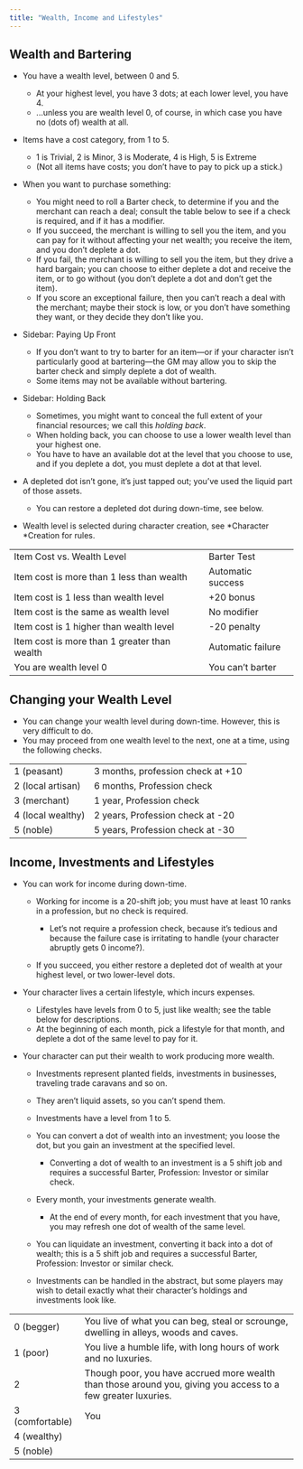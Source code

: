 ```yaml
---
title: "Wealth, Income and Lifestyles"
---
```


## Wealth and Bartering

  - You have a wealth level, between 0 and 5.
    
      - At your highest level, you have 3 dots; at each lower level, you
        have 4.
      - ...unless you are wealth level 0, of course, in which case you
        have no (dots of) wealth at all.

  - Items have a cost category, from 1 to 5.
    
      - 1 is Trivial, 2 is Minor, 3 is Moderate, 4 is High, 5 is Extreme
      - (Not all items have costs; you don’t have to pay to pick up a
        stick.)

  - When you want to purchase something:
    
      - You might need to roll a Barter check, to determine if you and
        the merchant can reach a deal; consult the table below to see if
        a check is required, and if it has a modifier.
      - If you succeed, the merchant is willing to sell you the item,
        and you can pay for it without affecting your net wealth; you
        receive the item, and you don’t deplete a dot.
      - If you fail, the merchant is willing to sell you the item, but
        they drive a hard bargain; you can choose to either deplete a
        dot and receive the item, or to go without (you don’t deplete a
        dot and don’t get the item).
      - If you score an exceptional failure, then you can’t reach a deal
        with the merchant; maybe their stock is low, or you don’t have
        something they want, or they decide they don’t like you.

  - Sidebar: Paying Up Front
    
      - If you don’t want to try to barter for an item—or if your
        character isn’t particularly good at bartering—the GM may allow
        you to skip the barter check and simply deplete a dot of wealth.
      - Some items may not be available without bartering.

  - Sidebar: Holding Back
    
      - Sometimes, you might want to conceal the full extent of your
        financial resources; we call this *holding back*.
      - When holding back, you can choose to use a lower wealth level
        than your highest one.
      - You have to have an available dot at the level that you choose
        to use, and if you deplete a dot, you must deplete a dot at that
        level.

  - A depleted dot isn’t gone, it’s just tapped out; you’ve used the
    liquid part of those assets.
    
      - You can restore a depleted dot during down-time, see below.

  - Wealth level is selected during character creation, see *Character
    *Creation for rules.

|                                              |                   |
| -------------------------------------------- | ----------------- |
| Item Cost vs. Wealth Level                   | Barter Test       |
| Item cost is more than 1 less than wealth    | Automatic success |
| Item cost is 1 less than wealth level        | \+20 bonus        |
| Item cost is the same as wealth level        | No modifier       |
| Item cost is 1 higher than wealth level      | \-20 penalty      |
| Item cost is more than 1 greater than wealth | Automatic failure |
| You are wealth level 0                       | You can’t barter  |

## Changing your Wealth Level

  - You can change your wealth level during down-time. However, this is
    very difficult to do.
  - You may proceed from one wealth level to the next, one at a time,
    using the following checks.

|                   |                                   |
| ----------------- | --------------------------------- |
| 1 (peasant)       | 3 months, profession check at +10 |
| 2 (local artisan) | 6 months, Profession check        |
| 3 (merchant)      | 1 year, Profession check          |
| 4 (local wealthy) | 2 years, Profession check at -20  |
| 5 (noble)         | 5 years, Profession check at -30  |

## Income, Investments and Lifestyles

  - You can work for income during down-time.
    
      - Working for income is a 20-shift job; you must have at least 10
        ranks in a profession, but no check is required.
        
          - Let’s not require a profession check, because it’s tedious
            and because the failure case is irritating to handle (your
            character abruptly gets 0 income?).
    
      - If you succeed, you either restore a depleted dot of wealth at
        your highest level, or two lower-level dots.

  - Your character lives a certain lifestyle, which incurs expenses.
    
      - Lifestyles have levels from 0 to 5, just like wealth; see the
        table below for descriptions.
      - At the beginning of each month, pick a lifestyle for that month,
        and deplete a dot of the same level to pay for it.

  - Your character can put their wealth to work producing more wealth.
    
      - Investments represent planted fields, investments in businesses,
        traveling trade caravans and so on.
    
      - They aren’t liquid assets, so you can’t spend them.
    
      - Investments have a level from 1 to 5.
    
      - You can convert a dot of wealth into an investment; you loose
        the dot, but you gain an investment at the specified level.
        
          - Converting a dot of wealth to an investment is a 5 shift job
            and requires a successful Barter, Profession: Investor or
            similar check.
    
      - Every month, your investments generate wealth.
        
          - At the end of every month, for each investment that you
            have, you may refresh one dot of wealth of the same level.
    
      - You can liquidate an investment, converting it back into a dot
        of wealth; this is a 5 shift job and requires a successful
        Barter, Profession: Investor or similar check.
    
      - Investments can be handled in the abstract, but some players may
        wish to detail exactly what their character’s holdings and
        investments look
like.

|                 |                                                                                                               |
| --------------- | ------------------------------------------------------------------------------------------------------------- |
| 0 (begger)      | You live of what you can beg, steal or scrounge, dwelling in alleys, woods and caves.                         |
| 1 (poor)        | You live a humble life, with long hours of work and no luxuries.                                              |
| 2               | Though poor, you have accrued more wealth than those around you, giving you access to a few greater luxuries. |
| 3 (comfortable) | You                                                                                                           |
| 4 (wealthy)     |                                                                                                               |
| 5 (noble)       |                                                                                                               |

